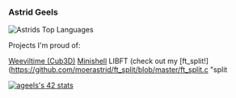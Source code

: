 ### Astrid Geels
![Astrids Top Languages](https://github-readme-stats.vercel.app/api/top-langs/?username=moerastrid&layout=compact&theme=radical)



Projects I'm proud of:

[Weeviltime (Cub3D)](https://github.com/moerastrid/weeviltime "Weeviltime")
[Minishell](https://github.com/moerastrid/my_first_shell "Minishell")
LIBFT (check out my [ft_split!](https://github.com/moerastrid/ft_split/blob/master/ft_split.c "split

[![ageels's 42 stats](https://badge42.vercel.app/api/v2/clh6h173m003508mi5v0y08x1/stats?cursusId=21&coalitionId=59)](https://github.com/JaeSeoKim/badge42)
